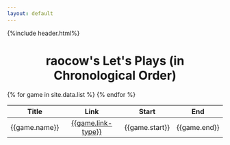 ```yaml
---
layout: default
---
```

{%include header.html%}

<h1 style="text-align: center;">raocow's Let's Plays (in Chronological Order)</h1>

<table class="table table-hover">
<colgroup>
<col style="text-align:center;"/>
<col style="text-align:center;"/>
<col style="text-align:center;"/>
<col style="text-align:center;"/>
</colgroup>

<thead>
<tr>
	<th style="text-align:center;">Title</th>
	<th style="text-align:center;">Link</th>
	<th style="text-align:center;">Start</th>
	<th style="text-align:center;">End</th>
</tr>
</thead>

<tbody>
{% for game in site.data.list %}
<tr>
	<td style="text-align:center;">{{game.name}}</td>
	<td style="text-align:center;"><a href="{{game.link}}">{{game.link-type}}</a></td>
	<td style="text-align:center;">{{game.start}}</td>
	<td style="text-align:center;">{{game.end}}</td>
</tr>
<tr>
{% endfor %}
</tr>
